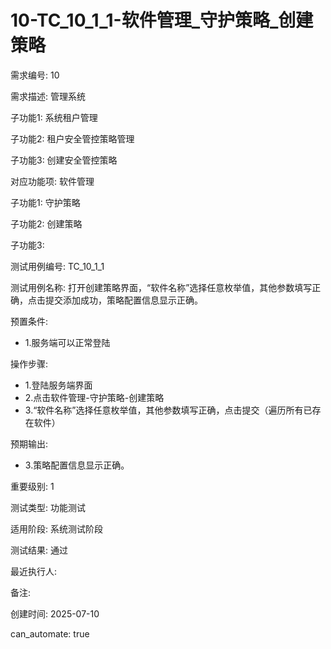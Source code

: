 # 10-TC_10_1_1-软件管理_守护策略_创建策略

需求编号: 10

需求描述: 管理系统

子功能1: 系统租户管理

子功能2: 租户安全管控策略管理

子功能3: 创建安全管控策略


对应功能项: 软件管理

子功能1: 守护策略

子功能2: 创建策略

子功能3: 


测试用例编号: TC_10_1_1

测试用例名称: 打开创建策略界面，“软件名称”选择任意枚举值，其他参数填写正确，点击提交添加成功，策略配置信息显示正确。

预置条件:
- 1.服务端可以正常登陆

操作步骤:
- 1.登陆服务端界面
- 2.点击软件管理-守护策略-创建策略
- 3.“软件名称”选择任意枚举值，其他参数填写正确，点击提交（遍历所有已存在软件）

预期输出:
- 3.策略配置信息显示正确。

重要级别: 1

测试类型: 功能测试

适用阶段: 系统测试阶段

测试结果: 通过

最近执行人: 

备注: 

创建时间: 2025-07-10

can_automate: true
